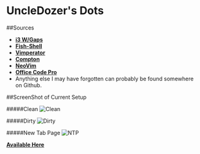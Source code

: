 UncleDozer's Dots
======
##Sources
* [**i3 W/Gaps**](https://github.com/Airblader/i3)
* [**Fish-Shell**](https://github.com/fish-shell/fish-shell)
* [**Vimperator**](https://github.com/vimperator/vimperator-labs)
* [**Compton**](https://github.com/chjj/compton)
* [**NeoVim**](https://github.com/neovim/neovim)
* [**Office Code Pro**](https://github.com/nathco/Office-Code-Pro)
* Anything else I may have forgotten can probably be found somewhere on Github.

##ScreenShot of Current Setup

#####Clean
![Clean](https://raw.github.com/UncleDozer/dots/master/screens/clean.png "CleanShot")

#####Dirty
![Dirty](https://raw.github.com/UncleDozer/dots/master/screens/dirty.png "Dirty Shot")

#####New Tab Page
![NTP](https://raw.github.com/UncleDozer/dots/master/screens/firefox.png "New Tab Page")

[**Available Here**](https://github.com/UncleDozer/new_tab_page)

